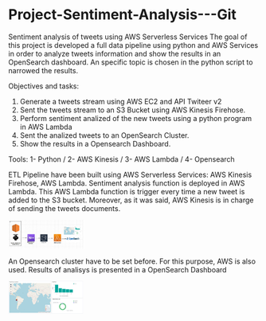 # Project-Sentiment-Analysis---Git

Sentiment analysis of tweets using AWS Serverless Services
The goal of this project is developed a full data pipeline using python and AWS Services in order to analyze tweets information and show the results in an OpenSearch dashboard. An specific topic is chosen in the python script to narrowed the results.

Objectives and tasks:

1. Generate a tweets stream using AWS EC2 and API Twiteer v2
2. Sent the tweets stream to an S3 Bucket using AWS Kinesis Firehose.
3. Perform sentiment analized of the new tweets using a python program in AWS Lambda
4. Sent the analized tweets to an OpenSearch Cluster.
5. Show the results in a Opensearch Dashboard.

Tools: 1- Python / 2- AWS Kinesis / 3- AWS Lambda / 4- Opensearch

ETL Pipeline have been built using AWS Serverless Services: AWS Kinesis Firehose, AWS Lambda. Sentiment analysis function is deployed in AWS Lambda. This AWS Lambda function is trigger every time a new tweet is added to the S3 bucket. Moreover, as it was said, AWS Kinesis is in charge of sending the tweets documents.

<img
  src="/Images/diagram2.JPG"
  alt="AWS Pipeline Diagram"
  title="AWS Pipeline Diagram"
  style="display: inline-block; margin: 0 auto; max-width: 150px">
  
  
An Opensearch cluster have to be set before. For this purpose, AWS is also used. Results of analisys is presented in a OpenSearch Dashboard
  
  
  <img
  src="/Images/opensearch.JPG"
  alt="Sentiment Analysis Dashboard"
  title="Sentiment Analysis Dashboard"
  style="display: inline-block; margin: 0 auto; max-width: 150px">

